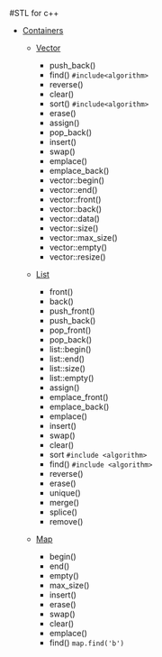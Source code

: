 #STL for c++
- [Containers](https://cplusplus.com/reference/stl)
    - [Vector](https://cplusplus.com/reference/vector/vector)
        - push_back()
        - find() `#include<algorithm>`
        - reverse()
        - clear()
        - sort() `#include<algorithm>`
        - erase()
        - assign()
        - pop_back()
        - insert()
        - swap()
        - emplace()
        - emplace_back()
        - vector::begin()
        - vector::end()
        - vector::front()
        - vector::back()
        - vector::data()
        - vector::size()
        - vector::max_size()
        - vector::empty()
        - vector::resize()

    - [List](https://cplusplus.com/reference/list/list)
        - front()
        - back()
        - push_front()
        - push_back()
        - pop_front()
        - pop_back()
        - list::begin()
        - list::end()
        - list::size()
        - list::empty()
        - assign()
        - emplace_front()
        - emplace_back()
        - emplace()
        - insert()
        - swap()
        - clear()
        - sort `#include <algorithm>`
        - find() `#include <algorithm>`
        - reverse()
        - erase()
        - unique()
        - merge()
        - splice()
        - remove()
    - [Map](https://cplusplus.com/reference/map/map)
        - begin()
        - end()
        - empty()
        - max_size()
        - insert()
        - erase()
        - swap()
        - clear()
        - emplace()
        - find() `map.find('b')`